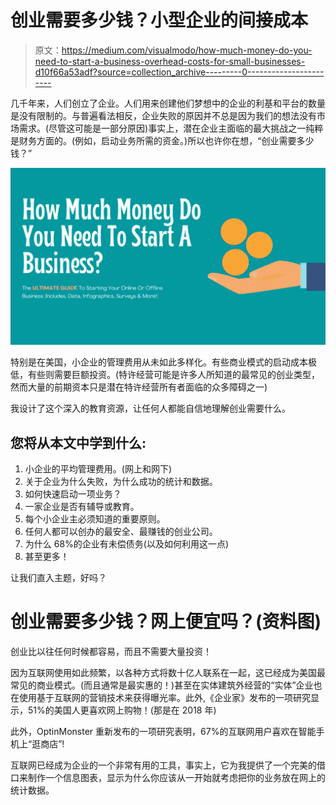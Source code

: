 # 创业需要多少钱？小型企业的间接成本

> 原文：<https://medium.com/visualmodo/how-much-money-do-you-need-to-start-a-business-overhead-costs-for-small-businesses-d10f66a53adf?source=collection_archive---------0----------------------->

几千年来，人们创立了企业。人们用来创建他们梦想中的企业的利基和平台的数量是没有限制的。与普遍看法相反，企业失败的原因并不总是因为我们的想法没有市场需求。(尽管这可能是一部分原因)事实上，潜在企业主面临的最大挑战之一纯粹是财务方面的。(例如，启动业务所需的资金。)所以也许你在想，“创业需要多少钱？”

![](img/e8c566d32ed77a3be30295e50d421071.png)

特别是在美国，小企业的管理费用从未如此多样化。有些商业模式的启动成本极低，有些则需要巨额投资。(特许经营可能是许多人所知道的最常见的创业类型，然而大量的前期资本只是潜在特许经营所有者面临的众多障碍之一)

我设计了这个深入的教育资源，让任何人都能自信地理解创业需要什么。

## 您将从本文中学到什么:

1.  小企业的平均管理费用。(网上和网下)
2.  关于企业为什么失败，为什么成功的统计和数据。
3.  如何快速启动一项业务？
4.  一家企业是否有辅导或教育。
5.  每个小企业主必须知道的重要原则。
6.  任何人都可以创办的最安全、最赚钱的创业公司。
7.  为什么 68%的企业有未偿债务(以及如何利用这一点)
8.  甚至更多！

让我们直入主题，好吗？

# 创业需要多少钱？网上便宜吗？(资料图)

创业比以往任何时候都容易，而且不需要大量投资！

因为互联网使用如此频繁，以各种方式将数十亿人联系在一起，这已经成为美国最常见的商业模式。(而且通常是最实惠的！)甚至在实体建筑外经营的“实体”企业也在使用基于互联网的营销技术来获得曝光率。此外,《企业家》发布的一项研究显示，51%的美国人更喜欢网上购物！(那是在 2018 年)

此外，OptinMonster 重新发布的一项研究表明，67%的互联网用户喜欢在智能手机上“逛商店”!

互联网已经成为企业的一个非常有用的工具，事实上，它为我提供了一个完美的借口来制作一个信息图表，显示为什么你应该从一开始就考虑把你的业务放在网上的统计数据。